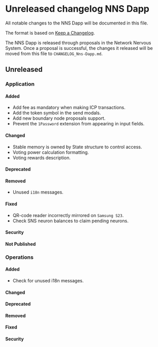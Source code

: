 
# Unreleased changelog NNS Dapp

All notable changes to the NNS Dapp will be documented in this file.

The format is based on [Keep a Changelog](https://keepachangelog.com/en/1.0.0/).

The NNS Dapp is released through proposals in the Network Nervous System. Once a
proposal is successful, the changes it released will be moved from this file to
`CHANGELOG_Nns-Dapp.md`.

## Unreleased

### Application

#### Added

* Add fee as mandatory when making ICP transactions.
* Add the token symbol in the send modals.
* Add new boundary node proposals support.
* Prevent the `1Password` extension from appearing in input fields.

#### Changed

* Stable memory is owned by State structure to control access.
* Voting power calculation formatting.
* Voting rewards description.

#### Deprecated

#### Removed

* Unused `i18n` messages.

#### Fixed

* QR-code reader incorrectly mirrored on `Samsung S23`.
* Check SNS neuron balances to claim pending neurons.

#### Security

#### Not Published

### Operations

#### Added

* Check for unused i18n messages.

#### Changed

#### Deprecated

#### Removed

#### Fixed

#### Security
